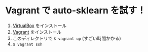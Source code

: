 # Vagrant で auto-sklearn を試す！

1. [VirtualBox](https://www.virtualbox.org/) をインストール
2. [Vagrant](https://www.vagrantup.com/) をインストール
3. このディレクトリで `$ vagrant up` (すごい時間かかる)
4. `$ vagrant ssh`
